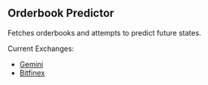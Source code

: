 ## Orderbook Predictor

Fetches orderbooks and attempts to predict future states.

Current Exchanges:
* [Gemini](http://www.gemini.com)
* [Bitfinex](http://www.bitfinex.com)